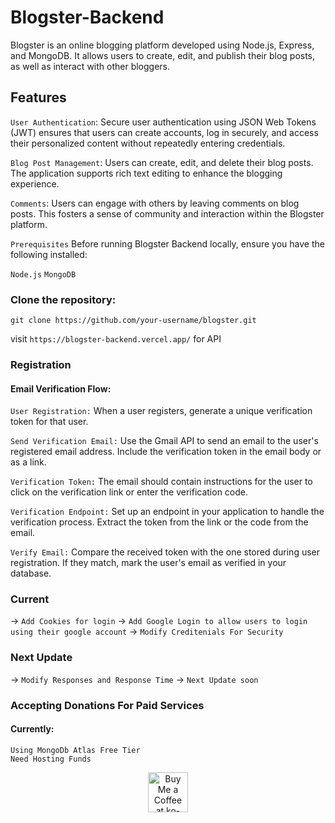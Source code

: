 # Blogster-Backend

Blogster is an online blogging platform developed using Node.js, Express, and MongoDB. It allows users to create, edit, and publish their blog posts, as well as interact with other bloggers.

## Features
`User Authentication`: Secure user authentication using JSON Web Tokens (JWT) ensures that users can create accounts, log in securely, and access their personalized content without repeatedly entering credentials.

`Blog Post Management`: Users can create, edit, and delete their blog posts. The application supports rich text editing to enhance the blogging experience.

`Comments`: Users can engage with others by leaving comments on blog posts. This fosters a sense of community and interaction within the Blogster platform.

`Prerequisites`
Before running Blogster Backend locally, ensure you have the following installed:

`Node.js`
`MongoDB`

### Clone the repository:

`git clone https://github.com/your-username/blogster.git`

visit `https://blogster-backend.vercel.app/` for API
 
### Registration
#### Email Verification Flow:

`User Registration:`
When a user registers, generate a unique verification token for that user.

`Send Verification Email:`
Use the Gmail API to send an email to the user's registered email address.
Include the verification token in the email body or as a link.

`Verification Token:`
The email should contain instructions for the user to click on the verification link or enter the verification code.

`Verification Endpoint:`
Set up an endpoint in your application to handle the verification process.
Extract the token from the link or the code from the email.

`Verify Email:`
Compare the received token with the one stored during user registration.
If they match, mark the user's email as verified in your database.

### Current 
-> `Add Cookies for login`
-> `Add Google Login to allow users to login using their google account`
-> `Modify Creditenials For Security`
### Next Update
-> `Modify Responses and Response Time`
-> `Next Update soon`

### Accepting Donations For Paid Services
#### Currently:
`Using MongoDb Atlas Free Tier`
<br/>
`Need Hosting Funds`

<div align="center">
<a href='https://www.buymeacoffee.com/mujster' target='_blank'><img height='64' style='border:0px;height:64px;' src='https://storage.ko-fi.com/cdn/kofi1.png?v=3' border='0' alt='Buy Me a Coffee at ko-fi.com' /></a>
</div>